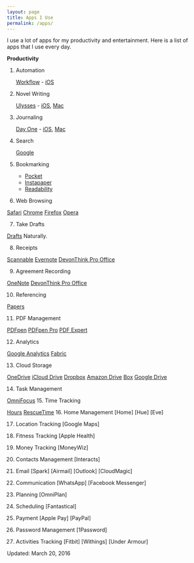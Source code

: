 ```yaml
---
layout: page
title: Apps I Use
permalink: /apps/
---
```


I use a lot of apps for my productivity and entertainment.
Here is a list of apps that I use every day.



**Productivity**

1. Automation 

	 [Workflow](https://workflow.is) - [iOS](https://itunes.apple.com/app/workflow-powerful-automation/id915249334)

2. Novel Writing

	[Ulysses](http://www.ulyssesapp.com) - [iOS](https://itunes.apple.com/app/ulysses-mobile/id950335311), [Mac](https://itunes.apple.com/app/ulysses/id623795237)

3.  Journaling

	[Day One](http://dayoneapp.com) - [iOS](https://itunes.apple.com/app/day-one-2-diary-+-journal/id1044867788), [Mac](https://itunes.apple.com/app/day-one/id1055511498)

4.  Search

	[Google](https://www.google.com)

5.  Bookmarking
	- [Pocket](https://getpocket.com)
	- [Instapaper](https://www.instapaper.com)
	- [Readability](https://www.readability.com)

6.  Web Browsing

[Safari]()
[Chrome]()
[Firefox]()
[Opera]()

7. Take Drafts

[Drafts]() 
Naturally. 

8. Receipts

[Scannable]()
[Evernote]()
[DevonThink Pro Office]()

9. Agreement Recording

[OneNote]()
[DevonThink Pro Office]()

10. Referencing

[Papers]()

11. PDF Management

[PDFpen]()
[PDFpen Pro]()
[PDF Expert]()

12. Analytics

[Google Analytics]()
[Fabric]()

13. Cloud Storage

[OneDrive]()
[iCloud Drive]()
[Dropbox]()
[Amazon Drive]()
[Box]()
[Google Drive]()

14. Task Management

[OmniFocus]()
15. Time Tracking

[Hours]()
[RescueTime]()
16. Home Management
[Home]
[Hue]
[Eve]

17. Location Tracking
[Google Maps]
18. Fitness Tracking
[Apple Health]
19. Money Tracking
[MoneyWiz]
20. Contacts Management
[Interacts]
21. Email
[Spark]
[Airmail]
[Outlook]
[CloudMagic]
22. Communication
[WhatsApp]
[Facebook Messenger]

22. Planning
[OmniPlan]
23. Scheduling
[Fantastical]
24. Payment
[Apple Pay]
[PayPal]
26. Password Management
[1Password]
27. Activities Tracking
[Fitbit]
[Withings]
[Under Armour]





Updated: March 20, 2016